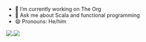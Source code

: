 - 🔭 I’m currently working on The Org
- 💬 Ask me about Scala and functional programming
- 😄 Pronouns: He/him


<a href="https://github.com/anuraghazra/github-readme-stats">
  <img align="center" src="https://github-readme-stats.vercel.app/api?username=smiklos&count_private=true&show_icons=true&theme=blueberry" />
</a>
<a href="https://github.com/anuraghazra/github-readme-stats">
  <img align="center" src="https://github-readme-stats.vercel.app/api/top-langs/?username=smiklos&layout=compact&theme=blueberry&hide=elixir,ruby,coffeescript" />
</a>


